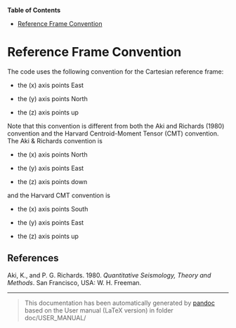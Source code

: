 **Table of Contents**

-   [Reference Frame Convention](#reference-frame-convention)

Reference Frame Convention
==========================

The code uses the following convention for the Cartesian reference frame:

-   the \(x\) axis points East

-   the \(y\) axis points North

-   the \(z\) axis points up

Note that this convention is different from both the Aki and Richards (1980) convention and the Harvard Centroid-Moment Tensor (CMT) convention. The Aki & Richards convention is

-   the \(x\) axis points North

-   the \(y\) axis points East

-   the \(z\) axis points down

and the Harvard CMT convention is

-   the \(x\) axis points South

-   the \(y\) axis points East

-   the \(z\) axis points up

References
----------

Aki, K., and P. G. Richards. 1980. *Quantitative Seismology, Theory and Methods*. San Francisco, USA: W. H. Freeman.

-----
> This documentation has been automatically generated by [pandoc](http://www.pandoc.org)
> based on the User manual (LaTeX version) in folder doc/USER_MANUAL/

